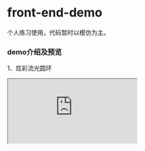 # front-end-demo
个人练习使用，代码暂时以模仿为主。

### demo介绍及预览

1、炫彩流光圆环

<iframe src="https://github.com/2lifetop/front-end-demo/blob/master/demo001/demo001.gif">



2、抖音抖动文字

<iframe src="https://github.com/2lifetop/front-end-demo/blob/master/demo002/demo002.gif">